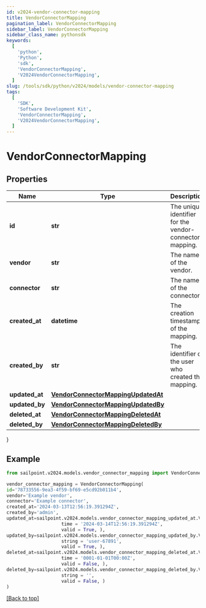 ```yaml
---
id: v2024-vendor-connector-mapping
title: VendorConnectorMapping
pagination_label: VendorConnectorMapping
sidebar_label: VendorConnectorMapping
sidebar_class_name: pythonsdk
keywords:
  [
    'python',
    'Python',
    'sdk',
    'VendorConnectorMapping',
    'V2024VendorConnectorMapping',
  ]
slug: /tools/sdk/python/v2024/models/vendor-connector-mapping
tags:
  [
    'SDK',
    'Software Development Kit',
    'VendorConnectorMapping',
    'V2024VendorConnectorMapping',
  ]
---
```


# VendorConnectorMapping

## Properties

| Name | Type | Description | Notes |
| --- | --- | --- | --- |
| **id** | **str** | The unique identifier for the vendor-connector mapping. | [optional] |
| **vendor** | **str** | The name of the vendor. | [optional] |
| **connector** | **str** | The name of the connector. | [optional] |
| **created_at** | **datetime** | The creation timestamp of the mapping. | [optional] |
| **created_by** | **str** | The identifier of the user who created the mapping. | [optional] |
| **updated_at** | [**VendorConnectorMappingUpdatedAt**](vendor-connector-mapping-updated-at) |  | [optional] |
| **updated_by** | [**VendorConnectorMappingUpdatedBy**](vendor-connector-mapping-updated-by) |  | [optional] |
| **deleted_at** | [**VendorConnectorMappingDeletedAt**](vendor-connector-mapping-deleted-at) |  | [optional] |
| **deleted_by** | [**VendorConnectorMappingDeletedBy**](vendor-connector-mapping-deleted-by) |  | [optional] |

}

## Example

```python
from sailpoint.v2024.models.vendor_connector_mapping import VendorConnectorMapping

vendor_connector_mapping = VendorConnectorMapping(
id='78733556-9ea3-4f59-bf69-e5cd92b011b4',
vendor='Example vendor',
connector='Example connector',
created_at='2024-03-13T12:56:19.391294Z',
created_by='admin',
updated_at=sailpoint.v2024.models.vendor_connector_mapping_updated_at.VendorConnectorMapping_updatedAt(
                    time = '2024-03-14T12:56:19.391294Z',
                    valid = True, ),
updated_by=sailpoint.v2024.models.vendor_connector_mapping_updated_by.VendorConnectorMapping_updatedBy(
                    string = 'user-67891',
                    valid = True, ),
deleted_at=sailpoint.v2024.models.vendor_connector_mapping_deleted_at.VendorConnectorMapping_deletedAt(
                    time = '0001-01-01T00:00Z',
                    valid = False, ),
deleted_by=sailpoint.v2024.models.vendor_connector_mapping_deleted_by.VendorConnectorMapping_deletedBy(
                    string = '',
                    valid = False, )
)

```

[[Back to top]](#)
